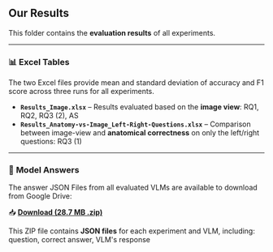 ## **Our Results**

This folder contains the **evaluation results** of all experiments.

---

### 📊 **Excel Tables**  
The two Excel files provide mean and standard deviation of accuracy and F1 score across three runs for all experiments.  
- **`Results_Image.xlsx`** – Results evaluated based on the **image view**: RQ1, RQ2, RQ3 (2), AS  
- **`Results_Anatomy-vs-Image_Left-Right-Questions.xlsx`** – Comparison between image-view and **anatomical correctness** on only the left/right questions: RQ3 (1)  

---

### 📝 **Model Answers**  
The answer JSON Files from all evaluated VLMs are available to download from Google Drive:  

📥 **[Download (28.7 MB .zip)](https://drive.google.com/file/d/1MKrZL29LTGfu_yBEEv28s3hnSQOnqP9A/view?usp=sharing)**  

This ZIP file contains **JSON files** for each experiment and VLM, including: question, correct answer, VLM's response





